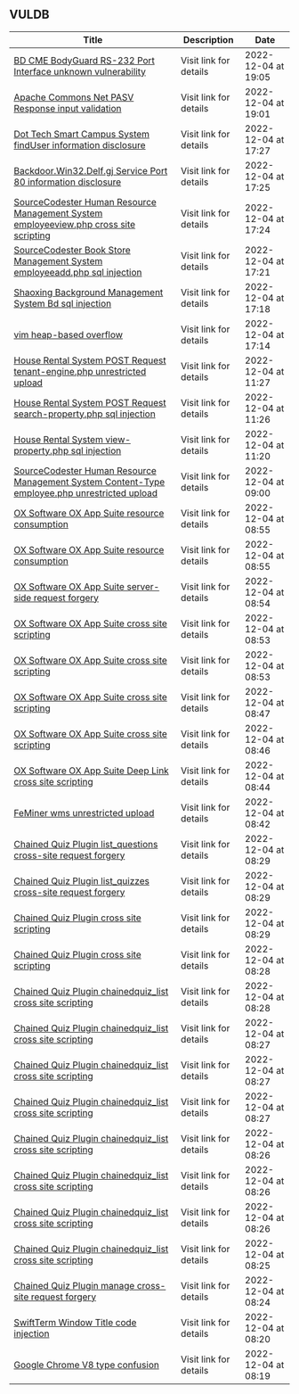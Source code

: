 ## VULDB
|Title|Description|Date|
|---|---|---|
| [BD CME BodyGuard RS-232 Port Interface unknown vulnerability](https://vuldb.com/?id.214780) | Visit link for details | 2022-12-04 at 19:05 |
| [Apache Commons Net PASV Response input validation](https://vuldb.com/?id.214779) | Visit link for details | 2022-12-04 at 19:01 |
| [Dot Tech Smart Campus System findUser information disclosure](https://vuldb.com/?id.214778) | Visit link for details | 2022-12-04 at 17:27 |
| [Backdoor.Win32.Delf.gj Service Port 80 information disclosure](https://vuldb.com/?id.214777) | Visit link for details | 2022-12-04 at 17:25 |
| [SourceCodester Human Resource Management System employeeview.php cross site scripting](https://vuldb.com/?id.214776) | Visit link for details | 2022-12-04 at 17:24 |
| [SourceCodester Book Store Management System employeeadd.php sql injection](https://vuldb.com/?id.214775) | Visit link for details | 2022-12-04 at 17:21 |
| [Shaoxing Background Management System Bd sql injection](https://vuldb.com/?id.214774) | Visit link for details | 2022-12-04 at 17:18 |
| [vim heap-based overflow](https://vuldb.com/?id.214773) | Visit link for details | 2022-12-04 at 17:14 |
| [House Rental System POST Request tenant-engine.php unrestricted upload](https://vuldb.com/?id.214772) | Visit link for details | 2022-12-04 at 11:27 |
| [House Rental System POST Request search-property.php sql injection](https://vuldb.com/?id.214771) | Visit link for details | 2022-12-04 at 11:26 |
| [House Rental System view-property.php sql injection](https://vuldb.com/?id.214770) | Visit link for details | 2022-12-04 at 11:20 |
| [SourceCodester Human Resource Management System Content-Type employee.php unrestricted upload](https://vuldb.com/?id.214769) | Visit link for details | 2022-12-04 at 09:00 |
| [OX Software OX App Suite resource consumption](https://vuldb.com/?id.214768) | Visit link for details | 2022-12-04 at 08:55 |
| [OX Software OX App Suite resource consumption](https://vuldb.com/?id.214767) | Visit link for details | 2022-12-04 at 08:55 |
| [OX Software OX App Suite server-side request forgery](https://vuldb.com/?id.214766) | Visit link for details | 2022-12-04 at 08:54 |
| [OX Software OX App Suite cross site scripting](https://vuldb.com/?id.214765) | Visit link for details | 2022-12-04 at 08:53 |
| [OX Software OX App Suite cross site scripting](https://vuldb.com/?id.214764) | Visit link for details | 2022-12-04 at 08:53 |
| [OX Software OX App Suite cross site scripting](https://vuldb.com/?id.214763) | Visit link for details | 2022-12-04 at 08:47 |
| [OX Software OX App Suite cross site scripting](https://vuldb.com/?id.214762) | Visit link for details | 2022-12-04 at 08:46 |
| [OX Software OX App Suite Deep Link cross site scripting](https://vuldb.com/?id.214761) | Visit link for details | 2022-12-04 at 08:44 |
| [FeMiner wms unrestricted upload](https://vuldb.com/?id.214760) | Visit link for details | 2022-12-04 at 08:42 |
| [Chained Quiz Plugin list_questions cross-site request forgery](https://vuldb.com/?id.214759) | Visit link for details | 2022-12-04 at 08:29 |
| [Chained Quiz Plugin list_quizzes cross-site request forgery](https://vuldb.com/?id.214758) | Visit link for details | 2022-12-04 at 08:29 |
| [Chained Quiz Plugin cross site scripting](https://vuldb.com/?id.214757) | Visit link for details | 2022-12-04 at 08:29 |
| [Chained Quiz Plugin cross site scripting](https://vuldb.com/?id.214756) | Visit link for details | 2022-12-04 at 08:28 |
| [Chained Quiz Plugin chainedquiz_list cross site scripting](https://vuldb.com/?id.214755) | Visit link for details | 2022-12-04 at 08:28 |
| [Chained Quiz Plugin chainedquiz_list cross site scripting](https://vuldb.com/?id.214754) | Visit link for details | 2022-12-04 at 08:27 |
| [Chained Quiz Plugin chainedquiz_list cross site scripting](https://vuldb.com/?id.214753) | Visit link for details | 2022-12-04 at 08:27 |
| [Chained Quiz Plugin chainedquiz_list cross site scripting](https://vuldb.com/?id.214752) | Visit link for details | 2022-12-04 at 08:27 |
| [Chained Quiz Plugin chainedquiz_list cross site scripting](https://vuldb.com/?id.214751) | Visit link for details | 2022-12-04 at 08:26 |
| [Chained Quiz Plugin chainedquiz_list cross site scripting](https://vuldb.com/?id.214750) | Visit link for details | 2022-12-04 at 08:26 |
| [Chained Quiz Plugin chainedquiz_list cross site scripting](https://vuldb.com/?id.214749) | Visit link for details | 2022-12-04 at 08:26 |
| [Chained Quiz Plugin chainedquiz_list cross site scripting](https://vuldb.com/?id.214748) | Visit link for details | 2022-12-04 at 08:25 |
| [Chained Quiz Plugin manage cross-site request forgery](https://vuldb.com/?id.214747) | Visit link for details | 2022-12-04 at 08:24 |
| [SwiftTerm Window Title code injection](https://vuldb.com/?id.214746) | Visit link for details | 2022-12-04 at 08:20 |
| [Google Chrome V8 type confusion](https://vuldb.com/?id.214745) | Visit link for details | 2022-12-04 at 08:19 |
